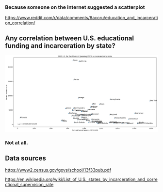 ### Because someone on the internet suggested a scatterplot

https://www.reddit.com/r/data/comments/8acoru/education_and_incarceration_correlation/

## Any correlation between U.S. educational funding and incarceration by state? 

![Image of graph](https://github.com/ahl54/scripts/blob/edu_inc/edu_inc/graph_ppcs_incarceration.png)

### Not at all.

## Data sources

https://www2.census.gov/govs/school/13f33pub.pdf

https://en.wikipedia.org/wiki/List_of_U.S._states_by_incarceration_and_correctional_supervision_rate


